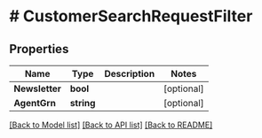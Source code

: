 # # CustomerSearchRequestFilter


## Properties 


Name | Type | Description | Notes
------------ | ------------- | ------------- | -------------
**Newsletter**| **bool** |   | [optional]
**AgentGrn**| **string** |   | [optional]


[[Back to Model list]](../../README.md#models) [[Back to API list]](../../README.md#endpoints) [[Back to README]](../../README.md)

